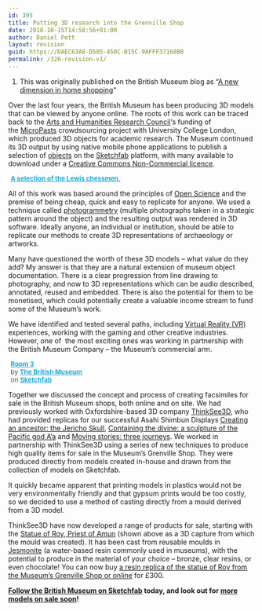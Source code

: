 ```yaml
---
id: 395
title: Putting 3D research into the Grenville Shop
date: 2018-10-15T14:58:56+01:00
author: Daniel Pett
layout: revision
guid: https://DAEC63A8-D505-450C-B15C-9AFFF37168BB
permalink: /326-revision-v1/
---
```

  1. This was originally published on the British Museum blog as &#8220;[A new dimension in home shopping](http://blog.britishmuseum.org/a-new-dimension-in-home-shopping/)&#8220;

Over the last four years, the British Museum has been producing 3D models that can be viewed by anyone online. The roots of this work can be traced back to the <a href="http://www.ahrc.ac.uk/" target="_blank" rel="noopener">Arts and Humanities Research Council</a>&#8216;s funding of the [MicroPasts](http://micropasts.org) crowdsourcing project with University College London, which produced 3D objects for academic research. The Museum continued its 3D output by using native mobile phone applications to publish a selection of [objects](http://www.wired.co.uk/article/reprinting-history) on the [Sketchfab](https://sketchfab.com/britishmuseum) platform, with many available to download under a [Creative Commons Non-Commercial licence](https://creativecommons.org/licenses/by-nc-sa/4.0/).

<div class="sketchfab-embed-wrapper">
  <p>
  </p>
  
  <p style="font-size: 13px; font-weight: normal; margin: 5px; color: #4a4a4a;">
    <a style="font-weight: bold; color: #1caad9;" href="https://sketchfab.com/models/eddbebab12424c8aa610a21b9b7e19e5?utm_medium=embed&utm_source=website&utm_campain=share-popup" target="_blank" rel="noopener">A selection of the Lewis chessmen.</a>
  </p>
</div>

All of this work was based around the principles of [Open Science](https://en.wikipedia.org/wiki/Open_science) and the premise of being cheap, quick and easy to replicate for anyone. We used a technique called [photogrammetry](https://en.wikipedia.org/wiki/Photogrammetry) (multiple photographs taken in a strategic pattern around the object) and the resulting output was rendered in 3D software. Ideally anyone, an individual or institution, should be able to replicate our methods to create 3D representations of archaeology or artworks.

Many have questioned the worth of these 3D models – what value do they add? My answer is that they are a natural extension of museum object documentation. There is a clear progression from line drawing to photography, and now to 3D representations which can be audio described, annotated, reused and embedded. There is also the potential for them to be monetised, which could potentially create a valuable income stream to fund some of the Museum’s work.

We have identified and tested several paths, including <a href="https://www.facebook.com/britishmuseum/videos/10155239710649723/" target="_blank" rel="noopener">Virtual Reality (VR)</a> experiences, working with the gaming and other creative industries. However, one of  the most exciting ones was working in partnership with the British Museum Company – the Museum&#8217;s commercial arm.



<p style="font-size: 13px; font-weight: normal; margin: 5px; color: #4a4a4a;">
  <a style="font-weight: bold; color: #1caad9;" href="https://sketchfab.com/britishmuseum/collections/room-3?utm_source=website&utm_medium=embed&utm_campaign=share-popup" target="_blank" rel="noopener">Room 3</a><br /> by <a style="font-weight: bold; color: #1caad9;" href="https://sketchfab.com/britishmuseum?utm_source=website&utm_medium=embed&utm_campaign=share-popup" target="_blank" rel="noopener">The British Museum</a><br /> on <a style="font-weight: bold; color: #1caad9;" href="https://sketchfab.com?utm_source=website&utm_medium=embed&utm_campaign=share-popup" target="_blank" rel="noopener">Sketchfab</a>
</p>

Together we discussed the concept and process of creating facsimiles for sale in the British Museum shops, both online and on site. We had previously worked with Oxfordshire-based 3D company [ThinkSee3D](https://www.thinksee3d.com/), who had provided replicas for our successful Asahi Shimbun Displays <a href="http://blog.britishmuseum.org/facing-the-past-the-jericho-skull/" target="_blank" rel="noopener">Creating an ancestor: the Jericho Skull</a>, [Containing the divine: a sculpture of the Pacific god A’a](http://www.britishmuseum.org/whats_on/exhibitions/containing_the_divine.aspx) and <a href="http://blog.britishmuseum.org/alis-boat-a-story-of-migration/" target="_blank" rel="noopener">Moving stories: three journeys</a>. We worked in partnership with ThinkSee3D using a series of new techniques to produce high quality items for sale in the Museum&#8217;s Grenville Shop. They were produced directly from models created in-house and drawn from the collection of models on Sketchfab.

It quickly became apparent that printing models in plastics would not be very environmentally friendly and that gypsum prints would be too costly, so we decided to use a method of casting directly from a mould derived from a 3D model.

<div class="sketchfab-embed-wrapper">
</div>

ThinkSee3D have now developed a range of products for sale, starting with the <a href="http://www.britishmuseum.org/research/collection_online/collection_object_details.aspx?partId=1&objectId=177496" target="_blank" rel="noopener">Statue of Roy, Priest of Amun</a> (shown above as a 3D capture from which the mould was created). It has been cast from reusable moulds in <a href="https://en.wikipedia.org/wiki/Jesmonite" target="_blank" rel="noopener">Jesmonite</a> (a water-based resin commonly used in museums), with the potential to produce in the material of your choice – bronze, clear resins, or even chocolate! You can now buy <a href="http://www.britishmuseumshoponline.org/invt/cmcR60560" target="_blank" rel="noopener">a resin replica of the statue of Roy from the Museum&#8217;s Grenville Shop or online</a> for £300.

<div class="sketchfab-embed-wrapper">
  <p>
    <strong><a href="https://sketchfab.com/britishmuseum" target="_blank" rel="noopener">Follow the British Museum on Sketchfab</a> today, and look out for <a href="http://www.britishmuseumshoponline.org/sculpture/icat/sculpture_all#esp_sort=ESP_Rational_releasedate&esp_order=desc" target="_blank" rel="noopener">more models on sale soon</a>!</strong>
  </p>
</div>